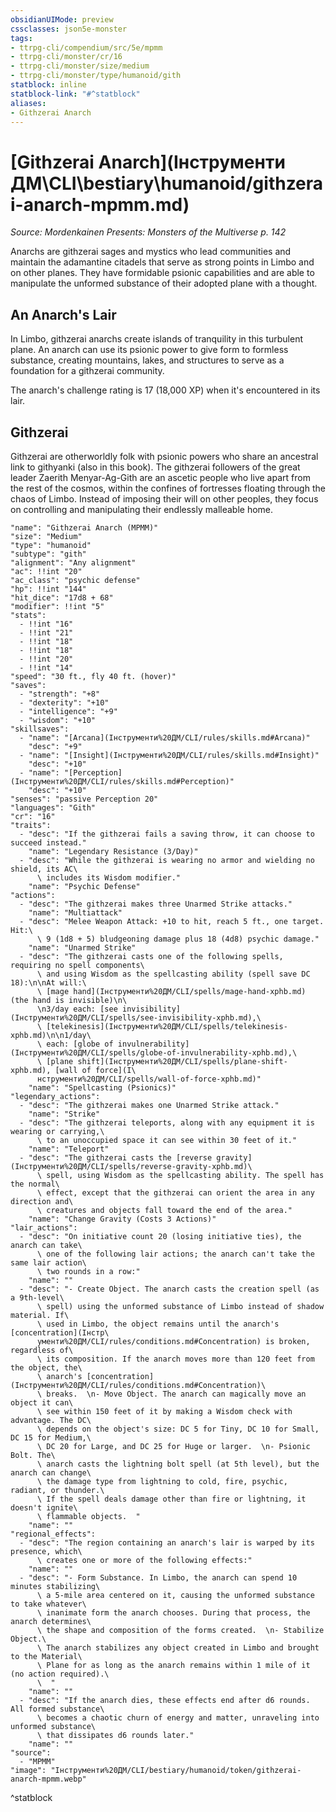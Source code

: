 ```yaml
---
obsidianUIMode: preview
cssclasses: json5e-monster
tags:
- ttrpg-cli/compendium/src/5e/mpmm
- ttrpg-cli/monster/cr/16
- ttrpg-cli/monster/size/medium
- ttrpg-cli/monster/type/humanoid/gith
statblock: inline
statblock-link: "#^statblock"
aliases:
- Githzerai Anarch
---
```

# [Githzerai Anarch](Інструменти ДМ\CLI\bestiary\humanoid/githzerai-anarch-mpmm.md)
*Source: Mordenkainen Presents: Monsters of the Multiverse p. 142*  

Anarchs are githzerai sages and mystics who lead communities and maintain the adamantine citadels that serve as strong points in Limbo and on other planes. They have formidable psionic capabilities and are able to manipulate the unformed substance of their adopted plane with a thought.

## An Anarch's Lair

In Limbo, githzerai anarchs create islands of tranquility in this turbulent plane. An anarch can use its psionic power to give form to formless substance, creating mountains, lakes, and structures to serve as a foundation for a githzerai community.

The anarch's challenge rating is 17 (18,000 XP) when it's encountered in its lair.

## Githzerai

Githzerai are otherworldly folk with psionic powers who share an ancestral link to githyanki (also in this book). The githzerai followers of the great leader Zaerith Menyar-Ag-Gith are an ascetic people who live apart from the rest of the cosmos, within the confines of fortresses floating through the chaos of Limbo. Instead of imposing their will on other peoples, they focus on controlling and manipulating their endlessly malleable home.

```statblock
"name": "Githzerai Anarch (MPMM)"
"size": "Medium"
"type": "humanoid"
"subtype": "gith"
"alignment": "Any alignment"
"ac": !!int "20"
"ac_class": "psychic defense"
"hp": !!int "144"
"hit_dice": "17d8 + 68"
"modifier": !!int "5"
"stats":
  - !!int "16"
  - !!int "21"
  - !!int "18"
  - !!int "18"
  - !!int "20"
  - !!int "14"
"speed": "30 ft., fly 40 ft. (hover)"
"saves":
  - "strength": "+8"
  - "dexterity": "+10"
  - "intelligence": "+9"
  - "wisdom": "+10"
"skillsaves":
  - "name": "[Arcana](Інструменти%20ДМ/CLI/rules/skills.md#Arcana)"
    "desc": "+9"
  - "name": "[Insight](Інструменти%20ДМ/CLI/rules/skills.md#Insight)"
    "desc": "+10"
  - "name": "[Perception](Інструменти%20ДМ/CLI/rules/skills.md#Perception)"
    "desc": "+10"
"senses": "passive Perception 20"
"languages": "Gith"
"cr": "16"
"traits":
  - "desc": "If the githzerai fails a saving throw, it can choose to succeed instead."
    "name": "Legendary Resistance (3/Day)"
  - "desc": "While the githzerai is wearing no armor and wielding no shield, its AC\
      \ includes its Wisdom modifier."
    "name": "Psychic Defense"
"actions":
  - "desc": "The githzerai makes three Unarmed Strike attacks."
    "name": "Multiattack"
  - "desc": "Melee Weapon Attack: +10 to hit, reach 5 ft., one target. Hit:\
      \ 9 (1d8 + 5) bludgeoning damage plus 18 (4d8) psychic damage."
    "name": "Unarmed Strike"
  - "desc": "The githzerai casts one of the following spells, requiring no spell components\
      \ and using Wisdom as the spellcasting ability (spell save DC 18):\n\nAt will:\
      \ [mage hand](Інструменти%20ДМ/CLI/spells/mage-hand-xphb.md) (the hand is invisible)\n\
      \n3/day each: [see invisibility](Інструменти%20ДМ/CLI/spells/see-invisibility-xphb.md),\
      \ [telekinesis](Інструменти%20ДМ/CLI/spells/telekinesis-xphb.md)\n\n1/day\
      \ each: [globe of invulnerability](Інструменти%20ДМ/CLI/spells/globe-of-invulnerability-xphb.md),\
      \ [plane shift](Інструменти%20ДМ/CLI/spells/plane-shift-xphb.md), [wall of force](І\
      нструменти%20ДМ/CLI/spells/wall-of-force-xphb.md)"
    "name": "Spellcasting (Psionics)"
"legendary_actions":
  - "desc": "The githzerai makes one Unarmed Strike attack."
    "name": "Strike"
  - "desc": "The githzerai teleports, along with any equipment it is wearing or carrying,\
      \ to an unoccupied space it can see within 30 feet of it."
    "name": "Teleport"
  - "desc": "The githzerai casts the [reverse gravity](Інструменти%20ДМ/CLI/spells/reverse-gravity-xphb.md)\
      \ spell, using Wisdom as the spellcasting ability. The spell has the normal\
      \ effect, except that the githzerai can orient the area in any direction and\
      \ creatures and objects fall toward the end of the area."
    "name": "Change Gravity (Costs 3 Actions)"
"lair_actions":
  - "desc": "On initiative count 20 (losing initiative ties), the anarch can take\
      \ one of the following lair actions; the anarch can't take the same lair action\
      \ two rounds in a row:"
    "name": ""
  - "desc": "- Create Object. The anarch casts the creation spell (as a 9th-level\
      \ spell) using the unformed substance of Limbo instead of shadow material. If\
      \ used in Limbo, the object remains until the anarch's [concentration](Інстр\
      ументи%20ДМ/CLI/rules/conditions.md#Concentration) is broken, regardless of\
      \ its composition. If the anarch moves more than 120 feet from the object, the\
      \ anarch's [concentration](Інструменти%20ДМ/CLI/rules/conditions.md#Concentration)\
      \ breaks.  \n- Move Object. The anarch can magically move an object it can\
      \ see within 150 feet of it by making a Wisdom check with advantage. The DC\
      \ depends on the object's size: DC 5 for Tiny, DC 10 for Small, DC 15 for Medium,\
      \ DC 20 for Large, and DC 25 for Huge or larger.  \n- Psionic Bolt. The\
      \ anarch casts the lightning bolt spell (at 5th level), but the anarch can change\
      \ the damage type from lightning to cold, fire, psychic, radiant, or thunder.\
      \ If the spell deals damage other than fire or lightning, it doesn't ignite\
      \ flammable objects.  "
    "name": ""
"regional_effects":
  - "desc": "The region containing an anarch's lair is warped by its presence, which\
      \ creates one or more of the following effects:"
    "name": ""
  - "desc": "- Form Substance. In Limbo, the anarch can spend 10 minutes stabilizing\
      \ a 5-mile area centered on it, causing the unformed substance to take whatever\
      \ inanimate form the anarch chooses. During that process, the anarch determines\
      \ the shape and composition of the forms created.  \n- Stabilize Object.\
      \ The anarch stabilizes any object created in Limbo and brought to the Material\
      \ Plane for as long as the anarch remains within 1 mile of it (no action required).\
      \  "
    "name": ""
  - "desc": "If the anarch dies, these effects end after d6 rounds. All formed substance\
      \ becomes a chaotic churn of energy and matter, unraveling into unformed substance\
      \ that dissipates d6 rounds later."
    "name": ""
"source":
  - "MPMM"
"image": "Інструменти%20ДМ/CLI/bestiary/humanoid/token/githzerai-anarch-mpmm.webp"
```
^statblock